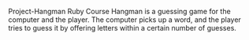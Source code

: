 Project-Hangman
Ruby Course
Hangman is a guessing game for the computer and the player. The computer picks up a word, and the player tries to guess it by offering letters within a certain number of guesses.